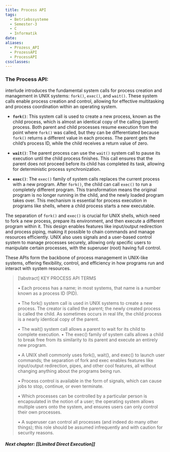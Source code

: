 ```yaml
---
title: Process API
tags:
  - Betriebssysteme
  - Semester-3
  - C
  - Informatik
date: 
aliases:
  - Prozess_API
  - ProzessAPI
  - ProcessAPI
cssclasses: 
---
```


### The **Process API**:
interlude introduces the fundamental system calls for process creation and management in UNIX systems: `fork()`, `exec()`, and `wait()`. These system calls enable process creation and control, allowing for effective multitasking and process coordination within an operating system.

- **`fork()`**: This system call is used to create a new process, known as the child process, which is almost an identical copy of the calling (parent) process. Both parent and child processes resume execution from the point where `fork()` was called, but they can be differentiated because `fork()` returns a different value in each process. The parent gets the child’s process ID, while the child receives a return value of zero.

- **`wait()`**: The parent process can use the `wait()` system call to pause its execution until the child process finishes. This call ensures that the parent does not proceed before its child has completed its task, allowing for deterministic process synchronization.

- **`exec()`**: The `exec()` family of system calls replaces the current process with a new program. After `fork()`, the child can call `exec()` to run a completely different program. This transformation means the original program is no longer running in the child, and the newly loaded program takes over. This mechanism is essential for process execution in programs like shells, where a child process starts a new executable.

The separation of `fork()` and `exec()` is crucial for UNIX shells, which need to fork a new process, prepare its environment, and then execute a different program within it. This design enables features like input/output redirection and process piping, making it possible to chain commands and manage resources efficiently. UNIX also uses signals and a user-based control system to manage processes securely, allowing only specific users to manipulate certain processes, with the superuser (root) having full control.

These APIs form the backbone of process management in UNIX-like systems, offering flexibility, control, and efficiency in how programs run and interact with system resources.

> [!abstract] KEY PROCESS API TERMS 
> 
> • Each process has a name; in most systems, that name is a number known as a process ID (PID). 
> 
> • The fork() system call is used in UNIX systems to create a new process. The creator is called the parent; the newly created process is called the child. As sometimes occurs in real life, the child process is a nearly identical copy of the parent. 
> 
> • The wait() system call allows a parent to wait for its child to complete execution. • The exec() family of system calls allows a child to break free from its similarity to its parent and execute an entirely new program. 
> 
> • A UNIX shell commonly uses fork(), wait(), and exec() to launch user commands; the separation of fork and exec enables features like input/output redirection, pipes, and other cool features, all without changing anything about the programs being run. 
> 
> • Process control is available in the form of signals, which can cause jobs to stop, continue, or even terminate. 
> 
> • Which processes can be controlled by a particular person is encapsulated in the notion of a user; the operating system allows multiple users onto the system, and ensures users can only control their own processes. 
> 
> • A superuser can control all processes (and indeed do many other things); this role should be assumed infrequently and with caution for security reasons.

##### Next chapter: [[Limited Direct Execution]]